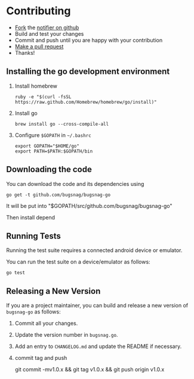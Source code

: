 Contributing
============

-   [Fork](https://help.github.com/articles/fork-a-repo) the [notifier on github](https://github.com/bugsnag/bugsnag-go)
-   Build and test your changes
-   Commit and push until you are happy with your contribution
-   [Make a pull request](https://help.github.com/articles/using-pull-requests)
-   Thanks!


Installing the go development environment
-------------------------------------

1.  Install homebrew

    ```
    ruby -e "$(curl -fsSL https://raw.github.com/Homebrew/homebrew/go/install)"
    ```

1. Install go

    ```
    brew install go --cross-compile-all
    ```

1. Configure `$GOPATH` in `~/.bashrc`

    ```
    export GOPATH="$HOME/go"
    export PATH=$PATH:$GOPATH/bin
    ```

Downloading the code
--------------------

You can download the code and its dependencies using

```
go get -t github.com/bugsnag/bugsnag-go
```

It will be put into "$GOPATH/src/github.com/bugsnag/bugsnag-go"

Then install depend


Running Tests
-------------

Running the test suite requires a connected android device or emulator.

You can run the test suite on a device/emulator as follows:

```shell
go test
```


Releasing a New Version
-----------------------

If you are a project maintainer, you can build and release a new version of
`bugsnag-go` as follows:

1. Commit all your changes.
2. Update the version number in `bugsnag.go`.
3. Add an entry to `CHANGELOG.md` and update the README if necessary.
4. commit tag and push

    git commit -mv1.0.x && git tag v1.0.x && git push origin v1.0.x
